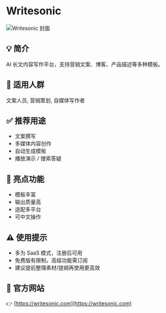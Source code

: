 # Writesonic

![Writesonic 封面](https://fakeimg.pl/1200x400/1f4ba0/ffffff/?text=Writesonic&font=lobster)

## 💡 简介
AI 长文内容写作平台，支持营销文案、博客、产品描述等多种模板。

## 👥 适用人群
文案人员, 营销策划, 自媒体写作者

## ✅ 推荐用途
- 文案撰写
- 多媒体内容创作
- 自动生成模板
- 播放演示 / 搜索答疑

## 🌟 亮点功能
- 模板丰富
- 输出质量高
- 适配多平台
- 可中文操作

## ⚠️ 使用提示
- 多为 SaaS 模式，注册后可用
- 免费版有限制，高级功能需订阅
- 建议提前整理素材/提纲再使用更高效

## 🔗 官方网站
👉 [https://writesonic.com](https://writesonic.com)
